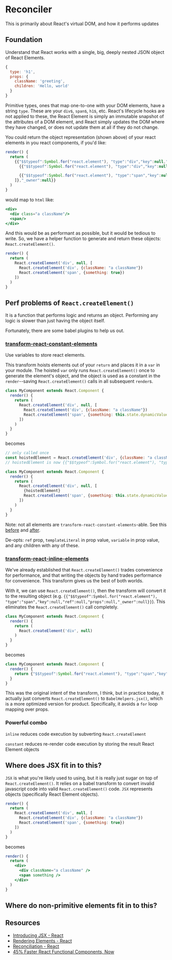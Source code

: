 # Reconciler
This is primarily about React's virtual DOM, and how it performs updates

## Foundation
Understand that React works with a single, big, deeply nested JSON object of React Elements.

```js
{
  type: 'h1',
  props: {
    className: 'greeting',
    children: 'Hello, world'
  }
}
```

Primitive types, ones that map one-to-one with your DOM elements, have a string `type`. These are your `div`s, `span`s, `h1`s, etc. React's lifecycle hooks are not applied to these, the React Element is simply an immutable snapshot of the attributes of a DOM element, and React simply updates the DOM where they have changed, or does not update them at all if they do not change.

You could return the object representation (shown above) of your react elements in you react components, if you'd like:

```jsx
render() {
  return (
    {{"$$typeof":Symbol.for("react.element"), "type":"div","key":null,"ref":null,"props":{"children":[
      {{"$$typeof":Symbol.for("react.element"), "type":"div","key":null,"ref":null,"props":{"className":"a className"},"_owner":null}}

      {{"$$typeof":Symbol.for("react.element"), "type":"span","key":null,"ref":null,"props":{"something":true},"_owner":null}}
    ]},"_owner":null}}
  )
}
```

would map to `html` like:

```jsx
<div>
  <div class="a className"/>
  <span/>
</div>
```

And this would be as performant as possible, but it would be tedious to write. So, we have a helper function to generate and return these objects: `React.createElement()`.

```jsx
render() {
  return (
    React.createElement('div', null, [
      React.createElement('div', {className: "a className"})
      React.createElement('span', {something: true})
    ])
  )
}
```

## Perf problems of `React.createElement()`
It is a function that performs logic and returns an object. Performing any logic is slower than just having the object itself.

Fortunately, there are some babel plugins to help us out.

### [transform-react-constant-elements](https://babeljs.io/docs/plugins/transform-react-constant-elements/)
Use variables to store react elements.

This transform hoists elements out of your `return` and places it in a `var` in your module. The hoisted `var` only runs `React.createElement()` once to generate the element's object, and the object is used as a constant in the `render`--saving `React.createElement()` calls in all subsequent `render`s.


```jsx
class MyComponent extends React.Component {
  render() {
    return (
      React.createElement('div', null, [
        React.createElement('div', {className: "a className"})
        React.createElement('span', {something: this.state.dynamicValue})
      ])
    )
  }
}
```

becomes

```jsx
// only called once
const hoistedElement = React.createElement('div', {className: "a className"})
// hoistedElement is now {{"$$typeof":Symbol.for("react.element"), "type":"span","key":null,"ref":null,"props":{"className":"a className","_owner":null}}

class MyComponent extends React.Component {
  render() {
    return (
      React.createElement('div', null, [
        {hoistedElement}
        React.createElement('span', {something: this.state.dynamicValue})
      ])
    )
  }
}
```

Note: not all elements are `transform-react-constant-elements`-able. See this [before](https://github.com/kylpo/babel-exploration/blob/master/2-after-emotion.js) and [after](https://github.com/kylpo/babel-exploration/blob/master/3a-after-constant.js).

De-opts: `ref` prop, `templateLiteral` in prop value, `variable` in prop value, and any children with any of these.

### [transform-react-inline-elements](https://babeljs.io/docs/plugins/transform-react-inline-elements/)
We've already established that `React.createElement()` trades convenience for performance, and that writing the objects by hand trades performance for convenience. This transform gives us the best of both worlds.

With it, we can use `React.createElement()`, then the transform will convert it to the resulting object (e.g. `{{"$$typeof":Symbol.for("react.element"), "type":"span","key":null,"ref":null,"props":null,"_owner":null}}`). This eliminates the `React.createElement()` call completely.

```jsx
class MyComponent extends React.Component {
  render() {
    return (
      React.createElement('div', null)
    )
  }
}
```

becomes

```jsx
class MyComponent extends React.Component {
  render() {
    return {"$$typeof":Symbol.for("react.element"), "type":"span","key":null,"ref":null,"props":{"className":"a className","_owner":null}
  }
}
```

This was the original intent of the transform, I think, but in practice today, it actually just converts `React.createElement()` to `BabelHelpers.jsx()`, which is a more optimized version for product. Specifically, it avoids a `for` loop mapping over props.

### Powerful combo
`inline` reduces code execution by subverting `React.createElement`

`constant` reduces re-render code execution by storing the result React Element objects

## Where does JSX fit in to this?
`JSX` is what you're likely used to using, but it is really just sugar on top of `React.createElement()`. It relies on a babel transform to convert invalid javascript code into valid `React.createElement()` code. `JSX` represents objects (specifically React Element objects).

```jsx
render() {
  return (
    React.createElement('div', null, [
      React.createElement('div', {className: "a className"})
      React.createElement('span', {something: true})
    ])
  )
}
```

becomes

```jsx
render() {
  return (
    <div>
      <div className="a className" />
      <span something />
    </div>
  )
}
```

## Where do non-primitive elements fit in to this?

## Resources
- [Introducing JSX - React](https://facebook.github.io/react/docs/introducing-jsx.html)
- [Rendering Elements - React](https://facebook.github.io/react/docs/rendering-elements.html)
- [Reconciliation - React](https://facebook.github.io/react/docs/reconciliation.html)
- [45% Faster React Functional Components, Now](https://medium.com/missive-app/45-faster-react-functional-components-now-3509a668e69f)